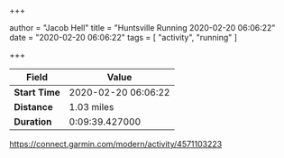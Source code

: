 +++

author = "Jacob Hell"
title = "Huntsville Running 2020-02-20 06:06:22"
date = "2020-02-20 06:06:22"
tags = [
    "activity", "running"
]

+++

<!--more-->

|Field  |Value  |
|--- | --- |
|**Start Time**|2020-02-20 06:06:22|
|**Distance**|1.03 miles|
|**Duration**|0:09:39.427000|

https://connect.garmin.com/modern/activity/4571103223